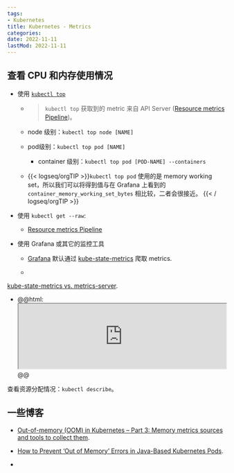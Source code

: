 ```yaml
---
tags:
- Kubernetes
title: Kubernetes - Metrics
categories:
date: 2022-11-11
lastMod: 2022-11-11
---
```



## 查看 CPU 和内存使用情况

  + 使用 [`kubectl top`](https://kubernetes.io/docs/reference/generated/kubectl/kubectl-commands#top)

    + > `kubectl top` 获取到的 metric 来自 API Server ([Resource metrics Pipeline](https://kubernetes.io/docs/tasks/debug/debug-cluster/resource-metrics-pipeline/))。

    + node 级别：`kubectl top node [NAME]`

    + pod级别：`kubectl top pod [NAME]`

      + container 级别：`kubectl top pod [POD-NAME] --containers`

    + {{< logseq/orgTIP >}}`kubectl top pod` 使用的是 memory working set，所以我们可以将得到值与在 Grafana 上看到的 `container_memory_working_set_bytes` 相比较，二者会很接近。 
{{< / logseq/orgTIP >}}

  + 使用 `kubectl get --raw`:

    + [Resource metrics Pipeline](https://kubernetes.io/docs/tasks/debug/debug-cluster/resource-metrics-pipeline/)

  + 使用 Grafana 或其它的监控工具

    + [Grafana](https://grafana.com/docs/grafana-cloud/kubernetes-monitoring/configuration/) 默认通过 [kube-state-metrics](https://github.com/kubernetes/kube-state-metrics) 爬取 metrics.

    + 

[kube-state-metrics vs. metrics-server](https://github.com/kubernetes/kube-state-metrics#kube-state-metrics-vs-metrics-server).

  + @@html: <iframe src="https://github.com/kubernetes/kube-state-metrics#kube-state-metrics-vs-metrics-server" width="100%"></iframe>@@

查看资源分配情况：`kubectl describe`。

## 一些博客

  + [Out-of-memory (OOM) in Kubernetes – Part 3: Memory metrics sources and tools to collect them](https://mihai-albert.com/2022/02/13/out-of-memory-oom-in-kubernetes-part-3-memory-metrics-sources-and-tools-to-collect-them/).

  + [How to Prevent ‘Out of Memory’ Errors in Java-Based Kubernetes Pods](https://www.cybereason.com/blog/how-to-prevent-out-of-memory-in-java-based-kubernetes-pods).

  + 
